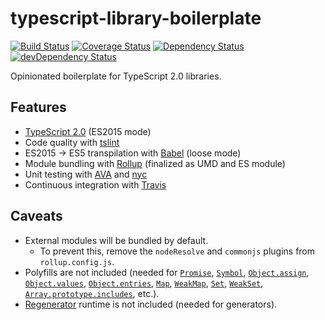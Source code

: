 # typescript-library-boilerplate

[![Build Status](https://img.shields.io/travis/maxdavidson/typescript-library-boilerplate/master.svg)](https://travis-ci.org/maxdavidson/typescript-library-boilerplate)
[![Coverage Status](https://img.shields.io/coveralls/maxdavidson/typescript-library-boilerplate/master.svg)](https://coveralls.io/github/maxdavidson/typescript-library-boilerplate?branch=master)
[![Dependency Status](https://img.shields.io/david/maxdavidson/typescript-library-boilerplate.svg)](https://david-dm.org/maxdavidson/typescript-library-boilerplate)
[![devDependency Status](https://img.shields.io/david/dev/maxdavidson/typescript-library-boilerplate.svg)](https://david-dm.org/maxdavidson/typescript-library-boilerplate?type=dev)

Opinionated boilerplate for TypeScript 2.0 libraries.


## Features

* [TypeScript 2.0](http://www.typescriptlang.org) (ES2015 mode)
* Code quality with [tslint](http://palantir.github.io/tslint/)
* ES2015 -> ES5 transpilation with [Babel](https://github.com/babel/babel) (loose mode)
* Module bundling with [Rollup](http://rollupjs.org) (finalized as UMD and ES module)
* Unit testing with [AVA](https://github.com/avajs/ava) and [nyc](https://github.com/istanbuljs/nyc)
* Continuous integration with [Travis](https://travis-ci.org)


## Caveats

* External modules will be bundled by default.
  * To prevent this, remove the `nodeResolve` and `commonjs` plugins from `rollup.config.js`.
* Polyfills are not included (needed for
  [`Promise`](https://developer.mozilla.org/en-US/docs/Web/JavaScript/Reference/Global_Objects/Promise),
  [`Symbol`](https://developer.mozilla.org/en-US/docs/Web/JavaScript/Reference/Global_Objects/Symbol),
  [`Object.assign`](https://developer.mozilla.org/en-US/docs/Web/JavaScript/Reference/Global_Objects/Object/assign),
  [`Object.values`](https://developer.mozilla.org/en-US/docs/Web/JavaScript/Reference/Global_Objects/Object/values),
  [`Object.entries`](https://developer.mozilla.org/en-US/docs/Web/JavaScript/Reference/Global_Objects/Object/entries),
  [`Map`](https://developer.mozilla.org/en-US/docs/Web/JavaScript/Reference/Global_Objects/Map),
  [`WeakMap`](https://developer.mozilla.org/en-US/docs/Web/JavaScript/Reference/Global_Objects/WeakMap),
  [`Set`](https://developer.mozilla.org/en-US/docs/Web/JavaScript/Reference/Global_Objects/Set),
  [`WeakSet`](https://developer.mozilla.org/en-US/docs/Web/JavaScript/Reference/Global_Objects/WeakSet),
  [`Array.prototype.includes`](https://developer.mozilla.org/en-US/docs/Web/JavaScript/Reference/Global_Objects/Array/includes), etc.).
* [Regenerator](https://github.com/facebook/regenerator) runtime is not included (needed for generators).
